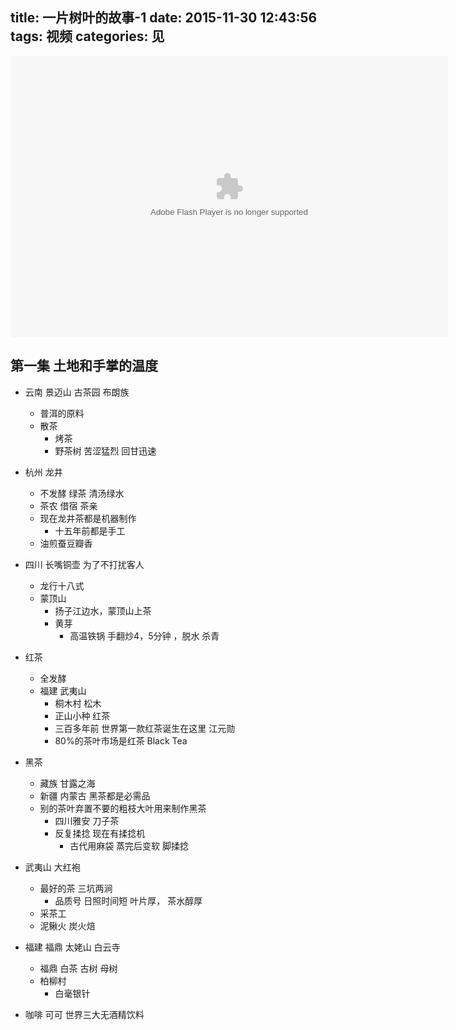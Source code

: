 title: 一片树叶的故事-1
date: 2015-11-30 12:43:56
tags: 视频
categories: 见
---
<center><object><param name="movie" value="http://share.vrs.sohu.com/1411769/v.swf&topBar=1&autoplay=false&plid=6807731&pub_catecode=0&from=page"></param><param name="allowFullScreen" value="true"></param><param name="allowscriptaccess" value="always"></param><param name="wmode" value="Transparent"></param><embed width=700 height=450 wmode="Transparent" allowfullscreen="true" allowscriptaccess="always" quality="high" src="http://share.vrs.sohu.com/1411769/v.swf&topBar=1&autoplay=false&plid=6807731&pub_catecode=0&from=page" type="application/x-shockwave-flash"/></embed></object></center>
<!--more-->

## 第一集 土地和手掌的温度
- 云南 景迈山 古茶园 布朗族
    + 普洱的原料
    + 散茶
        * 烤茶
        * 野茶树 苦涩猛烈 回甘迅速
- 杭州 龙井
    + 不发酵 绿茶 清汤绿水
    + 茶农 借宿 茶亲
    + 现在龙井茶都是机器制作
        * 十五年前都是手工
    + 油煎蚕豆瓣香

- 四川 长嘴铜壶 为了不打扰客人
    + 龙行十八式
    + 蒙顶山
        * 扬子江边水，蒙顶山上茶
        * 黄芽
            - 高温铁锅 手翻炒4，5分钟 ，脱水 杀青
- 红茶
    + 全发酵
    + 福建 武夷山
        * 桐木村 松木
        * 正山小种 红茶
        * 三百多年前 世界第一款红茶诞生在这里 江元勋
        * 80%的茶叶市场是红茶 Black Tea
- 黑茶
    + 藏族 甘露之海
    + 新疆 内蒙古 黑茶都是必需品
    + 别的茶叶弃置不要的粗枝大叶用来制作黑茶 
        * 四川雅安 刀子茶
        * 反复揉捻 现在有揉捻机
            - 古代用麻袋 蒸完后变软 脚揉捻
- 武夷山 大红袍
    + 最好的茶 三坑两涧
        * 品质号 日照时间短 叶片厚， 茶水醇厚
    + 采茶工
    + 泥鳅火 炭火焙
- 福建 福鼎 太姥山 白云寺
    + 福鼎 白茶 古树 母树
    + 柏柳村
        * 白毫银针
- 咖啡 可可 世界三大无酒精饮料
